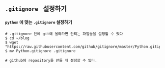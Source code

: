 ## `.gitignore ` 설정하기

#### `python` 에 맞는 `.gitignore` 설정하기  
```
# .gitignore 안에 git에 올라가면 안되는 파일들을 설정할 수 있다
$ cd ~/blog
$ wget "https://raw.githubusercontent.com/github/gitignore/master/Python.gitignore"
$ mv Python.gitignore .gitignore

# github에 repository를 만들 때 설정할 수 있다.
```
